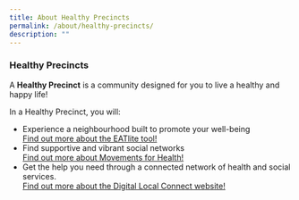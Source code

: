 ```yaml
---
title: About Healthy Precincts
permalink: /about/healthy-precincts/
description: ""
---
```

### **Healthy Precincts**

A **Healthy Precinct** is a community designed for you to live a healthy and happy life!

In a Healthy Precinct, you will:
* Experience a neighbourhood built to promote your well-being
<br> [Find out more about the EATlite tool!](/built-environment/eat-lite/)
* Find supportive and vibrant social networks
<br> [Find out more about Movements for Health!](/capability-building/m4h/)
* Get the help you need through a connected network of health and social services.
<br> [Find out more about the Digital Local Connect website!](/health-and-social-collab/dlc/)